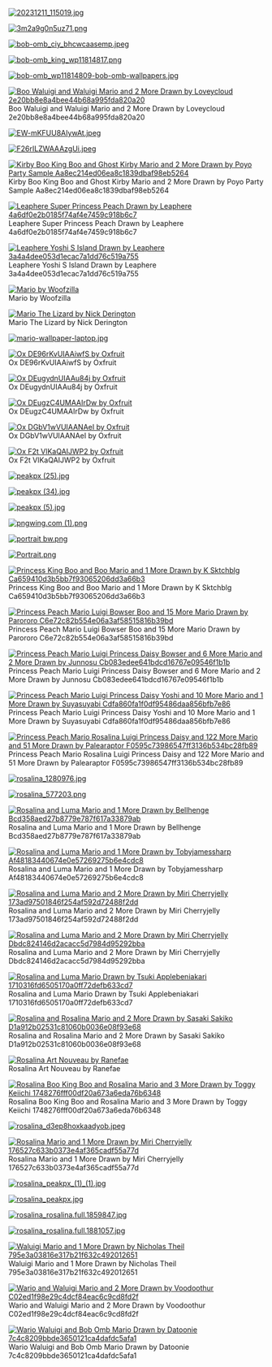 [![20231211_115019.jpg](20231211_115019.jpg "20231211_115019.jpg")](https://raw.githubusercontent.com/buckmanc/Wallpapers/main/mobile/mario/20231211_115019.jpg)

[![3m2a9g0n5uz71.png](3m2a9g0n5uz71.png "3m2a9g0n5uz71.png")](https://raw.githubusercontent.com/buckmanc/Wallpapers/main/mobile/mario/3m2a9g0n5uz71.png)

[![bob-omb_ciy_bhcwcaasemp.jpeg](bob-omb_ciy_bhcwcaasemp.jpeg "bob-omb_ciy_bhcwcaasemp.jpeg")](https://raw.githubusercontent.com/buckmanc/Wallpapers/main/mobile/mario/bob-omb_ciy_bhcwcaasemp.jpeg)

[![bob-omb_king_wp11814817.png](bob-omb_king_wp11814817.png "bob-omb_king_wp11814817.png")](https://raw.githubusercontent.com/buckmanc/Wallpapers/main/mobile/mario/bob-omb_king_wp11814817.png)

[![bob-omb_wp11814809-bob-omb-wallpapers.jpg](bob-omb_wp11814809-bob-omb-wallpapers.jpg "bob-omb_wp11814809-bob-omb-wallpapers.jpg")](https://raw.githubusercontent.com/buckmanc/Wallpapers/main/mobile/mario/bob-omb_wp11814809-bob-omb-wallpapers.jpg)

[![Boo Waluigi and Waluigi Mario and 2 More Drawn by Loveycloud  2e20bb8e8a4bee44b68a995fda820a20](boo_waluigi_and_waluigi_mario_and_2_more_drawn_by_loveycloud__2e20bb8e8a4bee44b68a995fda820a20.jpg "Boo Waluigi and Waluigi Mario and 2 More Drawn by Loveycloud  2e20bb8e8a4bee44b68a995fda820a20")](https://raw.githubusercontent.com/buckmanc/Wallpapers/main/mobile/mario/boo_waluigi_and_waluigi_mario_and_2_more_drawn_by_loveycloud__2e20bb8e8a4bee44b68a995fda820a20.jpg)\
Boo Waluigi and Waluigi Mario and 2 More Drawn by Loveycloud  2e20bb8e8a4bee44b68a995fda820a20

[![EW-mKFUU8AIywAt.jpeg](EW-mKFUU8AIywAt.jpeg "EW-mKFUU8AIywAt.jpeg")](https://raw.githubusercontent.com/buckmanc/Wallpapers/main/mobile/mario/EW-mKFUU8AIywAt.jpeg)

[![F26rILZWAAAzgUi.jpeg](F26rILZWAAAzgUi.jpeg "F26rILZWAAAzgUi.jpeg")](https://raw.githubusercontent.com/buckmanc/Wallpapers/main/mobile/mario/F26rILZWAAAzgUi.jpeg)

[![Kirby Boo King Boo and Ghost Kirby Mario and 2 More Drawn by Poyo Party  Sample Aa8ec214ed06ea8c1839dbaf98eb5264](kirby_boo_king_boo_and_ghost_kirby_mario_and_2_more_drawn_by_poyo_party__sample-aa8ec214ed06ea8c1839dbaf98eb5264.jpg "Kirby Boo King Boo and Ghost Kirby Mario and 2 More Drawn by Poyo Party  Sample Aa8ec214ed06ea8c1839dbaf98eb5264")](https://raw.githubusercontent.com/buckmanc/Wallpapers/main/mobile/mario/kirby_boo_king_boo_and_ghost_kirby_mario_and_2_more_drawn_by_poyo_party__sample-aa8ec214ed06ea8c1839dbaf98eb5264.jpg)\
Kirby Boo King Boo and Ghost Kirby Mario and 2 More Drawn by Poyo Party  Sample Aa8ec214ed06ea8c1839dbaf98eb5264

[![Leaphere Super Princess Peach  Drawn by Leaphere  4a6df0e2b0185f74af4e7459c918b6c7](leaphere_Super_Princess_Peach__drawn_by_leaphere__4a6df0e2b0185f74af4e7459c918b6c7.png "Leaphere Super Princess Peach  Drawn by Leaphere  4a6df0e2b0185f74af4e7459c918b6c7")](https://raw.githubusercontent.com/buckmanc/Wallpapers/main/mobile/mario/leaphere_Super_Princess_Peach__drawn_by_leaphere__4a6df0e2b0185f74af4e7459c918b6c7.png)\
Leaphere Super Princess Peach  Drawn by Leaphere  4a6df0e2b0185f74af4e7459c918b6c7

[![Leaphere Yoshi S Island  Drawn by Leaphere  3a4a4dee053d1ecac7a1dd76c519a755](leaphere_Yoshi_s_Island__drawn_by_leaphere__3a4a4dee053d1ecac7a1dd76c519a755.png "Leaphere Yoshi S Island  Drawn by Leaphere  3a4a4dee053d1ecac7a1dd76c519a755")](https://raw.githubusercontent.com/buckmanc/Wallpapers/main/mobile/mario/leaphere_Yoshi_s_Island__drawn_by_leaphere__3a4a4dee053d1ecac7a1dd76c519a755.png)\
Leaphere Yoshi S Island  Drawn by Leaphere  3a4a4dee053d1ecac7a1dd76c519a755

[![Mario by Woofzilla](mario_by_woofzilla.jpg "Mario by Woofzilla")](https://raw.githubusercontent.com/buckmanc/Wallpapers/main/mobile/mario/mario_by_woofzilla.jpg)\
Mario by Woofzilla

[![Mario   The Lizard by Nick Derington](Mario%20-%20The%20Lizard%20by%20Nick%20Derington.jpg "Mario   The Lizard by Nick Derington")](https://raw.githubusercontent.com/buckmanc/Wallpapers/main/mobile/mario/Mario%20-%20The%20Lizard%20by%20Nick%20Derington.jpg)\
Mario   The Lizard by Nick Derington

[![mario-wallpaper-laptop.jpg](mario-wallpaper-laptop.jpg "mario-wallpaper-laptop.jpg")](https://raw.githubusercontent.com/buckmanc/Wallpapers/main/mobile/mario/mario-wallpaper-laptop.jpg)

[![Ox DE96rKvUIAAiwfS by Oxfruit](ox_DE96rKvUIAAiwfS_by_oxfruit.png "Ox DE96rKvUIAAiwfS by Oxfruit")](https://raw.githubusercontent.com/buckmanc/Wallpapers/main/mobile/mario/ox_DE96rKvUIAAiwfS_by_oxfruit.png)\
Ox DE96rKvUIAAiwfS by Oxfruit

[![Ox DEugydnUIAAu84j by Oxfruit](ox_DEugydnUIAAu84j_by_oxfruit.png "Ox DEugydnUIAAu84j by Oxfruit")](https://raw.githubusercontent.com/buckmanc/Wallpapers/main/mobile/mario/ox_DEugydnUIAAu84j_by_oxfruit.png)\
Ox DEugydnUIAAu84j by Oxfruit

[![Ox DEugzC4UMAAIrDw by Oxfruit](ox_DEugzC4UMAAIrDw_by_oxfruit.png "Ox DEugzC4UMAAIrDw by Oxfruit")](https://raw.githubusercontent.com/buckmanc/Wallpapers/main/mobile/mario/ox_DEugzC4UMAAIrDw_by_oxfruit.png)\
Ox DEugzC4UMAAIrDw by Oxfruit

[![Ox DGbV1wVUIAANAeI by Oxfruit](ox_DGbV1wVUIAANAeI_by_oxfruit.png "Ox DGbV1wVUIAANAeI by Oxfruit")](https://raw.githubusercontent.com/buckmanc/Wallpapers/main/mobile/mario/ox_DGbV1wVUIAANAeI_by_oxfruit.png)\
Ox DGbV1wVUIAANAeI by Oxfruit

[![Ox F2t VlKaQAIJWP2 by Oxfruit](ox_F2t_vlKaQAIJWP2_by_oxfruit.jpeg "Ox F2t VlKaQAIJWP2 by Oxfruit")](https://raw.githubusercontent.com/buckmanc/Wallpapers/main/mobile/mario/ox_F2t_vlKaQAIJWP2_by_oxfruit.jpeg)\
Ox F2t VlKaQAIJWP2 by Oxfruit

[![peakpx (25).jpg](peakpx%20(25).jpg "peakpx (25).jpg")](https://raw.githubusercontent.com/buckmanc/Wallpapers/main/mobile/mario/peakpx%20(25).jpg)

[![peakpx (34).jpg](peakpx%20(34).jpg "peakpx (34).jpg")](https://raw.githubusercontent.com/buckmanc/Wallpapers/main/mobile/mario/peakpx%20(34).jpg)

[![peakpx (5).jpg](peakpx%20(5).jpg "peakpx (5).jpg")](https://raw.githubusercontent.com/buckmanc/Wallpapers/main/mobile/mario/peakpx%20(5).jpg)

[![pngwing.com (1).png](pngwing.com%20(1).png "pngwing.com (1).png")](https://raw.githubusercontent.com/buckmanc/Wallpapers/main/mobile/mario/pngwing.com%20(1).png)

[![portrait bw.png](portrait%20bw.png "portrait bw.png")](https://raw.githubusercontent.com/buckmanc/Wallpapers/main/mobile/mario/portrait%20bw.png)

[![Portrait.png](Portrait.png "Portrait.png")](https://raw.githubusercontent.com/buckmanc/Wallpapers/main/mobile/mario/Portrait.png)

[![Princess King Boo and Boo Mario and 1 More Drawn by K Sktchblg  Ca659410d3b5bb7f93065206dd3a66b3](princess_king_boo_and_boo_mario_and_1_more_drawn_by_k_sktchblg__ca659410d3b5bb7f93065206dd3a66b3.png "Princess King Boo and Boo Mario and 1 More Drawn by K Sktchblg  Ca659410d3b5bb7f93065206dd3a66b3")](https://raw.githubusercontent.com/buckmanc/Wallpapers/main/mobile/mario/princess_king_boo_and_boo_mario_and_1_more_drawn_by_k_sktchblg__ca659410d3b5bb7f93065206dd3a66b3.png)\
Princess King Boo and Boo Mario and 1 More Drawn by K Sktchblg  Ca659410d3b5bb7f93065206dd3a66b3

[![Princess Peach Mario Luigi Bowser Boo and 15 More Mario Drawn by Parororo  C6e72c82b554e06a3af58515816b39bd](princess_peach_mario_luigi_bowser_boo_and_15_more_mario_drawn_by_parororo__c6e72c82b554e06a3af58515816b39bd.jpg "Princess Peach Mario Luigi Bowser Boo and 15 More Mario Drawn by Parororo  C6e72c82b554e06a3af58515816b39bd")](https://raw.githubusercontent.com/buckmanc/Wallpapers/main/mobile/mario/princess_peach_mario_luigi_bowser_boo_and_15_more_mario_drawn_by_parororo__c6e72c82b554e06a3af58515816b39bd.jpg)\
Princess Peach Mario Luigi Bowser Boo and 15 More Mario Drawn by Parororo  C6e72c82b554e06a3af58515816b39bd

[![Princess Peach Mario Luigi Princess Daisy Bowser and 6 More Mario and 2 More Drawn by Junnosu  Cb083edee641bdcd16767e09546f1b1b](princess_peach_mario_luigi_princess_daisy_bowser_and_6_more_mario_and_2_more_drawn_by_junnosu__cb083edee641bdcd16767e09546f1b1b.jpg "Princess Peach Mario Luigi Princess Daisy Bowser and 6 More Mario and 2 More Drawn by Junnosu  Cb083edee641bdcd16767e09546f1b1b")](https://raw.githubusercontent.com/buckmanc/Wallpapers/main/mobile/mario/princess_peach_mario_luigi_princess_daisy_bowser_and_6_more_mario_and_2_more_drawn_by_junnosu__cb083edee641bdcd16767e09546f1b1b.jpg)\
Princess Peach Mario Luigi Princess Daisy Bowser and 6 More Mario and 2 More Drawn by Junnosu  Cb083edee641bdcd16767e09546f1b1b

[![Princess Peach Mario Luigi Princess Daisy Yoshi and 10 More Mario and 1 More Drawn by Suyasuyabi  Cdfa860fa1f0df95486daa856bfb7e86](princess_peach_mario_luigi_princess_daisy_yoshi_and_10_more_mario_and_1_more_drawn_by_suyasuyabi__cdfa860fa1f0df95486daa856bfb7e86.jpg "Princess Peach Mario Luigi Princess Daisy Yoshi and 10 More Mario and 1 More Drawn by Suyasuyabi  Cdfa860fa1f0df95486daa856bfb7e86")](https://raw.githubusercontent.com/buckmanc/Wallpapers/main/mobile/mario/princess_peach_mario_luigi_princess_daisy_yoshi_and_10_more_mario_and_1_more_drawn_by_suyasuyabi__cdfa860fa1f0df95486daa856bfb7e86.jpg)\
Princess Peach Mario Luigi Princess Daisy Yoshi and 10 More Mario and 1 More Drawn by Suyasuyabi  Cdfa860fa1f0df95486daa856bfb7e86

[![Princess Peach Mario Rosalina Luigi Princess Daisy and 122 More Mario and 51 More Drawn by Palearaptor  F0595c73986547ff3136b534bc28fb89](princess_peach_mario_rosalina_luigi_princess_daisy_and_122_more_mario_and_51_more_drawn_by_palearaptor__f0595c73986547ff3136b534bc28fb89.png "Princess Peach Mario Rosalina Luigi Princess Daisy and 122 More Mario and 51 More Drawn by Palearaptor  F0595c73986547ff3136b534bc28fb89")](https://raw.githubusercontent.com/buckmanc/Wallpapers/main/mobile/mario/princess_peach_mario_rosalina_luigi_princess_daisy_and_122_more_mario_and_51_more_drawn_by_palearaptor__f0595c73986547ff3136b534bc28fb89.png)\
Princess Peach Mario Rosalina Luigi Princess Daisy and 122 More Mario and 51 More Drawn by Palearaptor  F0595c73986547ff3136b534bc28fb89

[![rosalina_1280976.jpg](rosalina_1280976.jpg "rosalina_1280976.jpg")](https://raw.githubusercontent.com/buckmanc/Wallpapers/main/mobile/mario/rosalina_1280976.jpg)

[![rosalina_577203.png](rosalina_577203.png "rosalina_577203.png")](https://raw.githubusercontent.com/buckmanc/Wallpapers/main/mobile/mario/rosalina_577203.png)

[![Rosalina and Luma Mario and 1 More Drawn by Bellhenge  Bcd358aed27b8779e787f617a33879ab](rosalina_and_luma_mario_and_1_more_drawn_by_bellhenge__bcd358aed27b8779e787f617a33879ab.jpg "Rosalina and Luma Mario and 1 More Drawn by Bellhenge  Bcd358aed27b8779e787f617a33879ab")](https://raw.githubusercontent.com/buckmanc/Wallpapers/main/mobile/mario/rosalina_and_luma_mario_and_1_more_drawn_by_bellhenge__bcd358aed27b8779e787f617a33879ab.jpg)\
Rosalina and Luma Mario and 1 More Drawn by Bellhenge  Bcd358aed27b8779e787f617a33879ab

[![Rosalina and Luma Mario and 1 More Drawn by Tobyjamessharp  Af48183440674e0e57269275b6e4cdc8](rosalina_and_luma_mario_and_1_more_drawn_by_tobyjamessharp__af48183440674e0e57269275b6e4cdc8.jpg "Rosalina and Luma Mario and 1 More Drawn by Tobyjamessharp  Af48183440674e0e57269275b6e4cdc8")](https://raw.githubusercontent.com/buckmanc/Wallpapers/main/mobile/mario/rosalina_and_luma_mario_and_1_more_drawn_by_tobyjamessharp__af48183440674e0e57269275b6e4cdc8.jpg)\
Rosalina and Luma Mario and 1 More Drawn by Tobyjamessharp  Af48183440674e0e57269275b6e4cdc8

[![Rosalina and Luma Mario and 2 More Drawn by Miri Cherryjelly  173ad97501846f254af592d72488f2dd](rosalina_and_luma_mario_and_2_more_drawn_by_miri_cherryjelly__173ad97501846f254af592d72488f2dd.jpg "Rosalina and Luma Mario and 2 More Drawn by Miri Cherryjelly  173ad97501846f254af592d72488f2dd")](https://raw.githubusercontent.com/buckmanc/Wallpapers/main/mobile/mario/rosalina_and_luma_mario_and_2_more_drawn_by_miri_cherryjelly__173ad97501846f254af592d72488f2dd.jpg)\
Rosalina and Luma Mario and 2 More Drawn by Miri Cherryjelly  173ad97501846f254af592d72488f2dd

[![Rosalina and Luma Mario and 2 More Drawn by Miri Cherryjelly  Dbdc824146d2acacc5d7984d95292bba](rosalina_and_luma_mario_and_2_more_drawn_by_miri_cherryjelly__dbdc824146d2acacc5d7984d95292bba.png "Rosalina and Luma Mario and 2 More Drawn by Miri Cherryjelly  Dbdc824146d2acacc5d7984d95292bba")](https://raw.githubusercontent.com/buckmanc/Wallpapers/main/mobile/mario/rosalina_and_luma_mario_and_2_more_drawn_by_miri_cherryjelly__dbdc824146d2acacc5d7984d95292bba.png)\
Rosalina and Luma Mario and 2 More Drawn by Miri Cherryjelly  Dbdc824146d2acacc5d7984d95292bba

[![Rosalina and Luma Mario Drawn by Tsuki Applebeniakari  1710316fd6505170a0ff72defb633cd7](rosalina_and_luma_mario_drawn_by_tsuki_applebeniakari__1710316fd6505170a0ff72defb633cd7.jpg "Rosalina and Luma Mario Drawn by Tsuki Applebeniakari  1710316fd6505170a0ff72defb633cd7")](https://raw.githubusercontent.com/buckmanc/Wallpapers/main/mobile/mario/rosalina_and_luma_mario_drawn_by_tsuki_applebeniakari__1710316fd6505170a0ff72defb633cd7.jpg)\
Rosalina and Luma Mario Drawn by Tsuki Applebeniakari  1710316fd6505170a0ff72defb633cd7

[![Rosalina and Rosalina Mario and 2 More Drawn by Sasaki Sakiko  D1a912b02531c81060b0036e08f93e68](rosalina_and_rosalina_mario_and_2_more_drawn_by_sasaki_sakiko__d1a912b02531c81060b0036e08f93e68.jpg "Rosalina and Rosalina Mario and 2 More Drawn by Sasaki Sakiko  D1a912b02531c81060b0036e08f93e68")](https://raw.githubusercontent.com/buckmanc/Wallpapers/main/mobile/mario/rosalina_and_rosalina_mario_and_2_more_drawn_by_sasaki_sakiko__d1a912b02531c81060b0036e08f93e68.jpg)\
Rosalina and Rosalina Mario and 2 More Drawn by Sasaki Sakiko  D1a912b02531c81060b0036e08f93e68

[![Rosalina Art Nouveau by Ranefae](Rosalina_Art_Nouveau_By_ranefae.jpg "Rosalina Art Nouveau by Ranefae")](https://raw.githubusercontent.com/buckmanc/Wallpapers/main/mobile/mario/Rosalina_Art_Nouveau_By_ranefae.jpg)\
Rosalina Art Nouveau by Ranefae

[![Rosalina Boo King Boo and Rosalina Mario and 3 More Drawn by Toggy Keiichi  1748276fff00df20a673a6eda76b6348](rosalina_boo_king_boo_and_rosalina_mario_and_3_more_drawn_by_toggy_keiichi__1748276fff00df20a673a6eda76b6348.jpg "Rosalina Boo King Boo and Rosalina Mario and 3 More Drawn by Toggy Keiichi  1748276fff00df20a673a6eda76b6348")](https://raw.githubusercontent.com/buckmanc/Wallpapers/main/mobile/mario/rosalina_boo_king_boo_and_rosalina_mario_and_3_more_drawn_by_toggy_keiichi__1748276fff00df20a673a6eda76b6348.jpg)\
Rosalina Boo King Boo and Rosalina Mario and 3 More Drawn by Toggy Keiichi  1748276fff00df20a673a6eda76b6348

[![rosalina_d3ep8hoxkaadyob.jpeg](rosalina_d3ep8hoxkaadyob.jpeg "rosalina_d3ep8hoxkaadyob.jpeg")](https://raw.githubusercontent.com/buckmanc/Wallpapers/main/mobile/mario/rosalina_d3ep8hoxkaadyob.jpeg)

[![Rosalina Mario and 1 More Drawn by Miri Cherryjelly  176527c633b0373e4af365cadf55a77d](rosalina_mario_and_1_more_drawn_by_miri_cherryjelly__176527c633b0373e4af365cadf55a77d.png "Rosalina Mario and 1 More Drawn by Miri Cherryjelly  176527c633b0373e4af365cadf55a77d")](https://raw.githubusercontent.com/buckmanc/Wallpapers/main/mobile/mario/rosalina_mario_and_1_more_drawn_by_miri_cherryjelly__176527c633b0373e4af365cadf55a77d.png)\
Rosalina Mario and 1 More Drawn by Miri Cherryjelly  176527c633b0373e4af365cadf55a77d

[![rosalina_peakpx_(1)_(1).jpg](rosalina_peakpx_(1)_(1).jpg "rosalina_peakpx_(1)_(1).jpg")](https://raw.githubusercontent.com/buckmanc/Wallpapers/main/mobile/mario/rosalina_peakpx_(1)_(1).jpg)

[![rosalina_peakpx.jpg](rosalina_peakpx.jpg "rosalina_peakpx.jpg")](https://raw.githubusercontent.com/buckmanc/Wallpapers/main/mobile/mario/rosalina_peakpx.jpg)

[![rosalina_rosalina.full.1859847.jpg](rosalina_rosalina.full.1859847.jpg "rosalina_rosalina.full.1859847.jpg")](https://raw.githubusercontent.com/buckmanc/Wallpapers/main/mobile/mario/rosalina_rosalina.full.1859847.jpg)

[![rosalina_rosalina.full.1881057.jpg](rosalina_rosalina.full.1881057.jpg "rosalina_rosalina.full.1881057.jpg")](https://raw.githubusercontent.com/buckmanc/Wallpapers/main/mobile/mario/rosalina_rosalina.full.1881057.jpg)

[![Waluigi Mario and 1 More Drawn by Nicholas Theil  795e3a03816e317b21f632c492012651](waluigi_mario_and_1_more_drawn_by_nicholas_theil__795e3a03816e317b21f632c492012651.jpg "Waluigi Mario and 1 More Drawn by Nicholas Theil  795e3a03816e317b21f632c492012651")](https://raw.githubusercontent.com/buckmanc/Wallpapers/main/mobile/mario/waluigi_mario_and_1_more_drawn_by_nicholas_theil__795e3a03816e317b21f632c492012651.jpg)\
Waluigi Mario and 1 More Drawn by Nicholas Theil  795e3a03816e317b21f632c492012651

[![Wario and Waluigi Mario and 2 More Drawn by Voodoothur  C02ed1f98e29c4dcf84eac6c9cd8fd2f](wario_and_waluigi_mario_and_2_more_drawn_by_voodoothur__c02ed1f98e29c4dcf84eac6c9cd8fd2f.png "Wario and Waluigi Mario and 2 More Drawn by Voodoothur  C02ed1f98e29c4dcf84eac6c9cd8fd2f")](https://raw.githubusercontent.com/buckmanc/Wallpapers/main/mobile/mario/wario_and_waluigi_mario_and_2_more_drawn_by_voodoothur__c02ed1f98e29c4dcf84eac6c9cd8fd2f.png)\
Wario and Waluigi Mario and 2 More Drawn by Voodoothur  C02ed1f98e29c4dcf84eac6c9cd8fd2f

[![Wario Waluigi and Bob Omb Mario Drawn by Datoonie  7c4c8209bbde3650121ca4dafdc5afa1](wario_waluigi_and_bob_omb_mario_drawn_by_datoonie__7c4c8209bbde3650121ca4dafdc5afa1.jpg "Wario Waluigi and Bob Omb Mario Drawn by Datoonie  7c4c8209bbde3650121ca4dafdc5afa1")](https://raw.githubusercontent.com/buckmanc/Wallpapers/main/mobile/mario/wario_waluigi_and_bob_omb_mario_drawn_by_datoonie__7c4c8209bbde3650121ca4dafdc5afa1.jpg)\
Wario Waluigi and Bob Omb Mario Drawn by Datoonie  7c4c8209bbde3650121ca4dafdc5afa1

